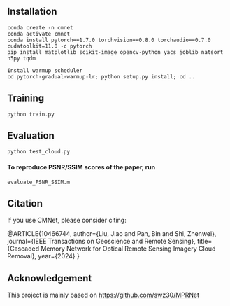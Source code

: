 ## Installation

```
conda create -n cmnet
conda activate cmnet
conda install pytorch==1.7.0 torchvision==0.8.0 torchaudio==0.7.0 cudatoolkit=11.0 -c pytorch
pip install matplotlib scikit-image opencv-python yacs joblib natsort h5py tqdm

Install warmup scheduler
cd pytorch-gradual-warmup-lr; python setup.py install; cd ..
```

## Training

```
python train.py
```

## Evaluation

```
python test_cloud.py
```

#### To reproduce PSNR/SSIM scores of the paper, run

```
evaluate_PSNR_SSIM.m 
```

## Citation

If you use CMNet, please consider citing:

@ARTICLE{10466744,
  author={Liu, Jiao and Pan, Bin and Shi, Zhenwei},
  journal={IEEE Transactions on Geoscience and Remote Sensing}, 
  title={Cascaded Memory Network for Optical Remote Sensing Imagery Cloud Removal}, 
  year={2024}
}

## Acknowledgement

This project is mainly based on https://github.com/swz30/MPRNet
